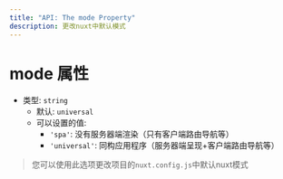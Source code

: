 ```yaml
---
title: "API: The mode Property"
description: 更改nuxt中默认模式
---
```


# mode 属性
- 类型: `string`
  - 默认: `universal`
  - 可以设置的值:
    - `'spa'`: 没有服务器端渲染（只有客户端路由导航等）
    - `'universal'`: 同构应用程序（服务器端呈现+客户端路由导航等）

> 您可以使用此选项更改项目的`nuxt.config.js`中默认nuxt模式

